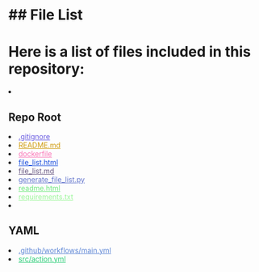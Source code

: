 # ## File List

# Here is a list of files included in this repository:

<li><h2>Repo Root</h2></li>
<li><a href="https://github.com/Nick2bad4u/generate-repo-file-list/blob/main/.gitignore" style="color: #6a5ce1;">.gitignore</a></li>
<li><a href="https://github.com/Nick2bad4u/generate-repo-file-list/blob/main/README.md" style="color: #cf9b0f;">README.md</a></li>
<li><a href="https://github.com/Nick2bad4u/generate-repo-file-list/blob/main/dockerfile" style="color: #fa74b6;">dockerfile</a></li>
<li><a href="https://github.com/Nick2bad4u/generate-repo-file-list/blob/main/file_list.html" style="color: #1a4edd;">file_list.html</a></li>
<li><a href="https://github.com/Nick2bad4u/generate-repo-file-list/blob/main/file_list.md" style="color: #6b5a83;">file_list.md</a></li>
<li><a href="https://github.com/Nick2bad4u/generate-repo-file-list/blob/main/generate_file_list.py" style="color: #6476cd;">generate_file_list.py</a></li>
<li><a href="https://github.com/Nick2bad4u/generate-repo-file-list/blob/main/readme.html" style="color: #72e880;">readme.html</a></li>
<li><a href="https://github.com/Nick2bad4u/generate-repo-file-list/blob/main/requirements.txt" style="color: #9ef79c;">requirements.txt</a></li>
<li><h2>YAML</h2></li>
<li><a href="https://github.com/Nick2bad4u/generate-repo-file-list/blob/main/.github/workflows/main.yml" style="color: #5c85d5;">.github/workflows/main.yml</a></li>
<li><a href="https://github.com/Nick2bad4u/generate-repo-file-list/blob/main/src/action.yml" style="color: #27cc75;">src/action.yml</a></li>
</ul>